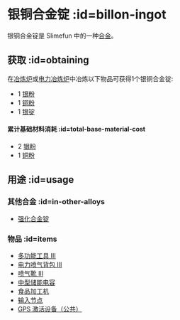 # 银铜合金锭 :id=billon-ingot

银铜合金锭是 Slimefun 中的一种[合金](/Ingots#alloys)。

## 获取 :id=obtaining

在[冶炼炉](/Smeltery)或[电力冶炼炉](/Electric-Smeltery)中冶炼以下物品可获得1个银铜合金锭:

* 1 [银粉](/Silver-Dust)
* 1 [铜粉](/Copper-Dust)
* 1 [银锭](/Silver-Ingot)

#### 累计基础材料消耗 :id=total-base-material-cost

* 2 [银粉](/Silver-Dust)
* 1 [铜粉](/Copper-Dust)

## 用途 :id=usage

### 其他合金 :id=in-other-alloys

* [强化合金锭](/Reinforced-Alloy-Ingot)

### 物品 :id=items

* [多功能工具 III](/Multi-Tools)
* [电力喷气背包 III](/Jetpacks)
* [喷气靴 III](/Jet-Boots)
* [中型储能电容](/Energy-Capacitors)
* [食品加工机](/Food-Fabricator)
* [输入节点](/Input-Node)
* [GPS 激活设备（公共）](/GPS-Activation-Device)
